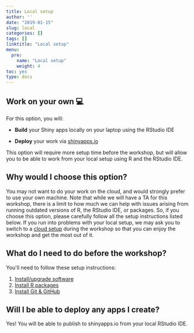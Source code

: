 ```yaml
---
title: Local setup
author: ''
date: "2019-01-15"
slug: local
categories: []
tags: []
linktitle: "Local setup"
menu:
  pre:
    name: "Local setup"
    weight: 4
toc: yes
type: docs
---
```


## Work on your own :computer:

For this option, you will:

- **Build** your Shiny apps locally on your laptop using the RStudio IDE
    
- **Deploy** your work via [shinyapps.io](http://www.shinyapps.io/)

This option will require more setup time before the workshop, but will allow you to be able to work from your local setup using R and the RStudio IDE.

## Why would I choose this option?

You may not want to do your work on the cloud, and would strongly prefer to use your own machine. Note that while we will have a TA for this workshop, there is a limit to how much we can help with issues arising from running outdated versions of R, the RStudio IDE, or packages. So, if you choose this option, please carefully follow all the setup instructions listed below. If you run into problems with your local setup, we may ask you to switch to a [cloud setup](../cloud) during the workshop so that you can enjoy the workshop and get the most out of it.

## What do I need to do before the workshop?

You'll need to follow these setup instructions:

1. [Install/upgrade software](../system/)
1. [Install R packages](../packages/)
1. [Install Git & GitHub](../github)

## Will I be able to deploy any apps I create?

Yes! You will be able to publish to shinyapps.io from your local RStudio IDE.
